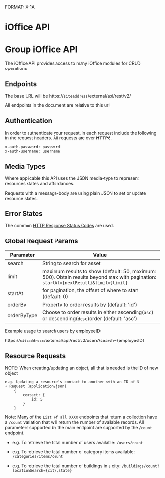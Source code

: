 FORMAT: X-1A
# iOffice API

# Group iOffice API
The iOffice API provides access to many iOffice modules for CRUD operations

## Endpoints
The base URL will be https://`siteaddress`/external/api/rest/v2/

All endpoints in the document are relative to this url.

## Authentication
In order to authenticate your request, in each request include the following in the request headers.
All requests are over **HTTPS**.

```http
x-auth-password: password
x-auth-username: username
```

## Media Types
Where applicable this API uses the JSON media-type to represent resources states and affordances.

Requests with a message-body are using plain JSON to set or update resource states.

## Error States
The common [HTTP Response Status Codes](https://github.com/for-GET/know-your-http-well/blob/master/status-codes.md) are used.

## Global Request Params
| Paramater  | Value |
| ------------- | ------------- |
| search | String to search for asset  |
| limit | maximum results to show (default: 50, maximum: 500). Obtain results beyond max with pagination: `startAt={nextResult}&limit={limit}`  |
| startAt | for pagination, the offset of where to start (default: 0)  |
| orderBy | Property to order results by (default: 'id')  |
| orderByType | Choose to order results in either ascending(`asc`) or descending(`desc`)order (default: 'asc')  |

Example usage to search users by employeeID:

https://`siteaddress`/external/api/rest/v2/users?search={employeeID}

## Resource Requests
NOTE: When creating/updating an object, all that is needed is the ID of new object
        
    e.g. Updating a resource's contact to another with an ID of 5
    + Request (application/json)
        {
            contact: {
                id: 5
            }
        }

Note: Many of the `List of all XXXX` endpoints that return a collection have a `/count` variation that will return the number of available records. All parameters supported by the main endpoint are supported by the `/count` endpoint. 


+ e.g. To retrieve the total number of users available: `/users/count`
	
+ e.g. To retrieve the total number of category items available: `/categories/items/count`

+ e.g. To retrieve the total number of buildings in a city: `/buildings/count?locationSearch={city,state}`
	


<!-- include(endpoints/user.md) -->

<!-- include(endpoints/move.md) -->

<!-- include(endpoints/mail.md) -->

<!-- include(endpoints/contact.md) -->

<!-- include(endpoints/building.md) -->

<!-- include(endpoints/country.md) -->

<!-- include(endpoints/floor.md) -->

<!-- include(endpoints/room.md) -->

<!-- include(endpoints/asset.md) -->

<!-- include(endpoints/reservation.md) -->

<!-- include(endpoints/maintenance.md) -->

<!-- include(endpoints/agreement.md) -->

<!-- include(endpoints/categoryitem.md) -->

<!-- include(endpoints/category.md) -->

<!-- include(endpoints/categorydepth.md) -->

